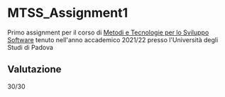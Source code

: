 # MTSS_Assignment1

Primo assignment per il corso di [Metodi e Tecnologie per lo Sviluppo Software](https://didattica.unipd.it/off/2020/LT/SC/SC1167/000ZZ/SCQ0093759/N0) tenuto nell'anno accademico 2021/22 presso l'Università degli Studi di Padova

## Valutazione
30/30
